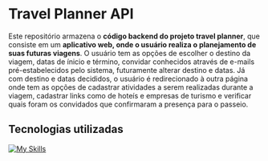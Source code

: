 # Travel Planner API

Este repositório armazena o **código backend do projeto travel planner**, que consiste em um **aplicativo web, onde o usuário realiza o planejamento de suas futuras viagens**.
O usuário tem as opções de escolher o destino da viagem, datas de ínicio e término, convidar conhecidos através de e-mails pré-estabelecidos pelo sistema, futuramente alterar destino e datas. Já com destino e datas decididos, o usuário é redirecionado à outra página onde tem as opções de cadastrar atividades a serem realizadas durante a viagem, cadastrar links como de hoteís e empresas de turismo e verificar quais foram os convidados que confirmaram a presença para o passeio.

## Tecnologias utilizadas

[![My Skills](https://skillicons.dev/icons?i=js,ts,nodejs,prisma,sqlite,postman,vscode)](https://skillicons.dev)